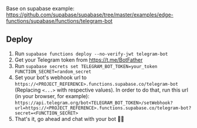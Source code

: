 Base on supabase example:
https://github.com/supabase/supabase/tree/master/examples/edge-functions/supabase/functions/telegram-bot


## Deploy

1. Run `supabase functions deploy --no-verify-jwt telegram-bot`
2. Get your Telegram token from https://t.me/BotFather
3. Run `supabase secrets set TELEGRAM_BOT_TOKEN=your_token FUNCTION_SECRET=random_secret`
4. Set your bot's webhook url to `https://<PROJECT_REFERENCE>.functions.supabase.co/telegram-bot` (Replacing `<...>` with respective values). In order to do that, run this url (in your browser, for example): `https://api.telegram.org/bot<TELEGRAM_BOT_TOKEN>/setWebhook?url=https://<PROJECT_REFERENCE>.functions.supabase.co/telegram-bot?secret=<FUNCTION_SECRET>`
5. That's it, go ahead and chat with your bot 🤖💬
